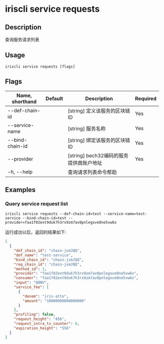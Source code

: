 # iriscli service requests 

## Description

查询服务请求列表

## Usage

```
iriscli service requests [flags]
```

## Flags

| Name, shorthand       | Default                 | Description                                                                                                                                           | Required |
| --------------------- | ----------------------- | ----------------------------------------------------------------------------------------------------------------------------------------------------- | -------- |
| --def-chain-id        |                         | [string] 定义该服务的区块链ID                                                                                              |  Yes     |
| --service-name        |                         | [string] 服务名称                                                                                                                                 |  Yes     |
| --bind-chain-id       |                         | [string] 绑定该服务的区块链ID                                                                                                                                 |  Yes     |
| --provider            |                         | [string] bech32编码的服务提供商账户地址                                                                       |  Yes     |
| -h, --help            |                         | 查询请求列表命令帮助                                                                                                                                         |          |

## Examples

### Query service request list
```shell
iriscli service requests --def-chain-id=test --service-name=test-service --bind-chain-id=test --provider=faa1f02ext9duk7h3rx9zm7av0pnlegxve8ne5vw6x
```

运行成功以后，返回的结果如下:

```json
[
  {
    "def_chain_id": "chain-jsmJQQ",
    "def_name": "test-service",
    "bind_chain_id": "chain-jsmJQQ",
    "req_chain_id": "chain-jsmJQQ",
    "method_id": 1,
    "provider": "faa1f02ext9duk7h3rx9zm7av0pnlegxve8ne5vw6x",
    "consumer": "faa1f02ext9duk7h3rx9zm7av0pnlegxve8ne5vw6x",
    "input": "Q0NV",
    "service_fee": [
      {
        "denom": "iris-atto",
        "amount": "10000000000000000"
      }
    ],
    "profiling": false,
    "request_height": "456",
    "request_intra_tx_counter": 0,
    "expiration_height": "556"
  }
]
```

